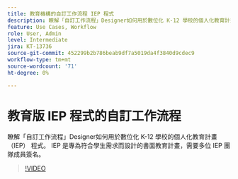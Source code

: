 ```yaml
---
title: 教育機構的自訂工作流程 IEP 程式
description: 瞭解「自訂工作流程」Designer如何用於數位化 K-12 學校的個人化教育計畫 （IEP） 程式
feature: Use Cases, Workflow
role: User, Admin
level: Intermediate
jira: KT-13736
source-git-commit: 452299b2b786beab9df7a5019da4f3840d9cdec9
workflow-type: tm+mt
source-wordcount: '71'
ht-degree: 0%

---
```


# 教育版 IEP 程式的自訂工作流程

瞭解「自訂工作流程」Designer如何用於數位化 K-12 學校的個人化教育計畫 （IEP） 程式。 IEP 是專為符合學生需求而設計的書面教育計畫，需要多位 IEP 團隊成員簽名。

>[!VIDEO](https://video.tv.adobe.com/v/3422174?quality=12&learn=on&hidetitle=true)
